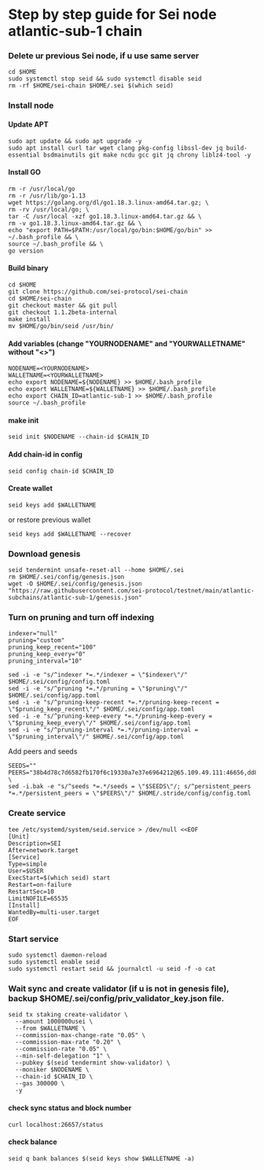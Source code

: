 # Step by step guide for Sei node atlantic-sub-1 chain

### Delete ur previous Sei node, if u use same server
```
cd $HOME
sudo systemctl stop seid && sudo systemctl disable seid
rm -rf $HOME/sei-chain $HOME/.sei $(which seid)
```
### Install node
#### Update APT
```
sudo apt update && sudo apt upgrade -y
sudo apt install curl tar wget clang pkg-config libssl-dev jq build-essential bsdmainutils git make ncdu gcc git jq chrony liblz4-tool -y
```
#### Install GO
```
rm -r /usr/local/go
rm -r /usr/lib/go-1.13
wget https://golang.org/dl/go1.18.3.linux-amd64.tar.gz; \
rm -rv /usr/local/go; \
tar -C /usr/local -xzf go1.18.3.linux-amd64.tar.gz && \
rm -v go1.18.3.linux-amd64.tar.gz && \
echo "export PATH=$PATH:/usr/local/go/bin:$HOME/go/bin" >> ~/.bash_profile && \
source ~/.bash_profile && \
go version
```
#### Build binary
```
cd $HOME
git clone https://github.com/sei-protocol/sei-chain
cd $HOME/sei-chain
git checkout master && git pull
git checkout 1.1.2beta-internal
make install
mv $HOME/go/bin/seid /usr/bin/
```
#### Add variables (change "YOURNODENAME" and "YOURWALLETNAME" without "<>")
```
NODENAME=<YOURNODENAME>
WALLETNAME=<YOURWALLETNAME>
echo export NODENAME=${NODENAME} >> $HOME/.bash_profile
echo export WALLETNAME=${WALLETNAME} >> $HOME/.bash_profile
echo export CHAIN_ID=atlantic-sub-1 >> $HOME/.bash_profile
source ~/.bash_profile
```
#### make init
```
seid init $NODENAME --chain-id $CHAIN_ID
```
#### Add chain-id in config
```
seid config chain-id $CHAIN_ID
```
#### Create wallet
```
seid keys add $WALLETNAME
```
or restore previous wallet
```
seid keys add $WALLETNAME --recover
```
### Download genesis
```
seid tendermint unsafe-reset-all --home $HOME/.sei
rm $HOME/.sei/config/genesis.json
wget -O $HOME/.sei/config/genesis.json "https://raw.githubusercontent.com/sei-protocol/testnet/main/atlantic-subchains/atlantic-sub-1/genesis.json"
```
### Turn on pruning and turn off indexing
```
indexer="null"
pruning="custom"
pruning_keep_recent="100"
pruning_keep_every="0"
pruning_interval="10"

sed -i -e "s/^indexer *=.*/indexer = \"$indexer\"/" $HOME/.sei/config/config.toml
sed -i -e "s/^pruning *=.*/pruning = \"$pruning\"/" $HOME/.sei/config/app.toml
sed -i -e "s/^pruning-keep-recent *=.*/pruning-keep-recent = \"$pruning_keep_recent\"/" $HOME/.sei/config/app.toml
sed -i -e "s/^pruning-keep-every *=.*/pruning-keep-every = \"$pruning_keep_every\"/" $HOME/.sei/config/app.toml
sed -i -e "s/^pruning-interval *=.*/pruning-interval = \"$pruning_interval\"/" $HOME/.sei/config/app.toml
```
Add peers and seeds
```
SEEDS=""
PEERS="38b4d78c7d6582fb170f6c19330a7e37e6964212@65.109.49.111:46656,dd8b73cad778d622c255e6dcebf42262985bae1d@65.21.151.93:36656,e14cb72edc5bf06a55efa7ad1f5b3a5b9a8b167d@65.108.140.222:12656"; \
sed -i.bak -e "s/^seeds *=.*/seeds = \"$SEEDS\"/; s/^persistent_peers *=.*/persistent_peers = \"$PEERS\"/" $HOME/.stride/config/config.toml
```
### Create service
```
tee /etc/systemd/system/seid.service > /dev/null <<EOF
[Unit]
Description=SEI
After=network.target
[Service]
Type=simple
User=$USER
ExecStart=$(which seid) start
Restart=on-failure
RestartSec=10
LimitNOFILE=65535
[Install]
WantedBy=multi-user.target
EOF
```
### Start service
```
sudo systemctl daemon-reload
sudo systemctl enable seid
sudo systemctl restart seid && journalctl -u seid -f -o cat
```
### Wait sync and create validator (if u is not in genesis file), backup $HOME/.sei/config/priv_validator_key.json file.
```
seid tx staking create-validator \
  --amount 1000000usei \
  --from $WALLETNAME \
  --commission-max-change-rate "0.05" \
  --commission-max-rate "0.20" \
  --commission-rate "0.05" \
  --min-self-delegation "1" \
  --pubkey $(seid tendermint show-validator) \
  --moniker $NODENAME \
  --chain-id $CHAIN_ID \
  --gas 300000 \
  -y
```
#### check sync status and block number
```
curl localhost:26657/status
```
#### check balance
```
seid q bank balances $(seid keys show $WALLETNAME -a)
```
